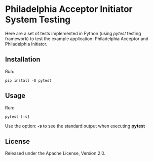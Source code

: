 # Philadelphia Acceptor Initiator System Testing

Here are a set of tests implemented in Python (using *pytest* testing framework) to test the example application: 
Philadelphia Acceptor and Philadelphia Initiator.

## Installation

Run:
```
pip install -U pytest
```

## Usage

Run:

```
pytest [-s]
```

Use the option: __-s__ to see the standard output when executing __pytest__

## License

Released under the Apache License, Version 2.0.

